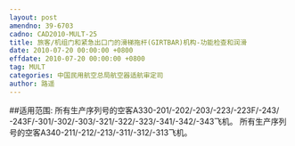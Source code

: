 ```yaml
---
layout: post
amendno: 39-6703
cadno: CAD2010-MULT-25
title: 旅客/机组门和紧急出口门的滑梯拖杆(GIRTBAR)机构-功能检查和润滑
date: 2010-07-20 00:00:00 +0800
effdate: 2010-07-20 00:00:00 +0800
tag: MULT
categories: 中国民用航空总局航空器适航审定司
author: 路遥
---
```


##适用范围:
所有生产序列号的空客A330-201/-202/-203/-223/-223F/-243/ -243F/-301/-302/-303/-321/-322/-323/-341/-342/-343飞机。 所有生产序列号的空客A340-211/-212/-213/-311/-312/-313飞机。

